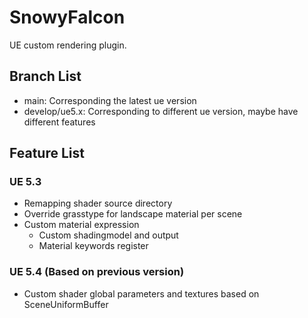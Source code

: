 # SnowyFalcon

UE custom rendering plugin.

## Branch List
- main: Corresponding the latest ue version
- develop/ue5.x: Corresponding to different ue version, maybe have different features

## Feature List

### UE 5.3
- Remapping shader source directory
- Override grasstype for landscape material per scene
- Custom material expression
  - Custom shadingmodel and output
  - Material keywords register

### UE 5.4 (Based on previous version)
- Custom shader global parameters and textures based on SceneUniformBuffer
